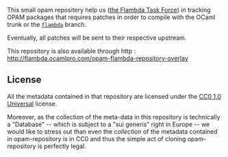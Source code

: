 
This small opam repositery help us ([the Flambda Task Force](https://github.com/OCamlPro/flambda-task-force)) in
tracking OPAM packages that requires patches in order to compile with the OCaml trunk or the
[```flambda```](https://github.com/chambart/ocaml-1) branch.

Eventually, all patches will be sent to their respective upstream.

This repository is also available through http : http://flambda.ocamlpro.com/opam-flambda-repository-overlay

## License

All the metadata contained in that repository are licensed under the
[CC0 1.0 Universal](http://creativecommons.org/publicdomain/zero/1.0/)
license.

Moreover, as the collection of the meta-data in this repository is
technically a "Database" -- which is subject to a "sui generis" right
in Europe -- we would like to stress out than even the *collection* of
the metadata contained in opam-repository is in CC0 and thus the
simple act of cloning opam-repository is perfectly legal.

